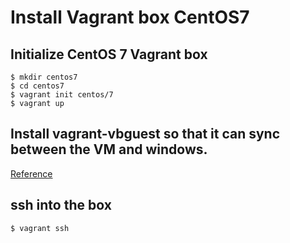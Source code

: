 # Install Vagrant box CentOS7

## Initialize CentOS 7 Vagrant box

```shell
$ mkdir centos7
$ cd centos7
$ vagrant init centos/7
$ vagrant up
```

## Install vagrant-vbguest so that it can sync between the VM and windows.

[Reference](https://stackoverflow.com/questions/46318456/files-created-in-vagrant-centos-7-do-not-appear-in-windows)

## ssh into the box
```shell
$ vagrant ssh
```
